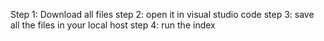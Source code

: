 Step 1: Download all files 
step 2: open it in visual studio code
step 3: save all the files in your local host
step 4: run the index
